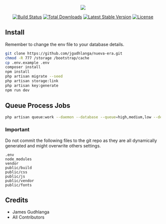 <p align="center"><img src="https://laravel.com/assets/img/components/logo-laravel.svg"></p>

<p align="center">
<a href="https://travis-ci.org/laravel/framework"><img src="https://travis-ci.org/laravel/framework.svg" alt="Build Status"></a>
<a href="https://packagist.org/packages/laravel/framework"><img src="https://poser.pugx.org/laravel/framework/d/total.svg" alt="Total Downloads"></a>
<a href="https://packagist.org/packages/laravel/framework"><img src="https://poser.pugx.org/laravel/framework/v/stable.svg" alt="Latest Stable Version"></a>
<a href="https://packagist.org/packages/laravel/framework"><img src="https://poser.pugx.org/laravel/framework/license.svg" alt="License"></a>
</p>

## Install

Remember to change the env file to your database details. 

``` bash
git clone https://github.com/jgudhlanga/nueva-era.git
chmod -R 777 /storage /bootstrap/cache
cp .env.example .env
composer install
npm install
php artisan migrate --seed
php artisan storage:link
php artisan key:generate
npm run dev

```

## Queue Process Jobs

``` bash
php artisan queue:work --daemon --database --queue=high,medium,low --delay=20 --tries=10
```

### Important

Do not commit the following files to the git repo as they are all dynamically generated 
and might overwrite others settings.
 
``` 
.env
node_modules
vendor
public/build
public/css
public/js
public/vendor
public/fonts
```
## Credits

- James Gudhlanga
- All Contributors
